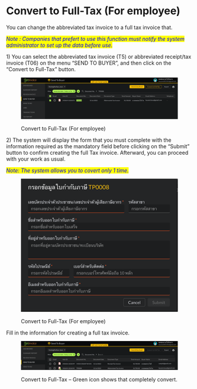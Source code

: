 # Convert to Full-Tax (For employee)

You can change the abbreviated tax invoice to a full tax invoice that.

_<mark style="color:blue;">Note : Companies that prefert to use this function must notify the system administrator to set up the data before use.</mark>_

1\) You can select the abbreviated tax invoice (T5) or abbreviated receipt/tax invoice (T06) on the menu “SEND TO BUYER”, and then click on the “Convert to Full-Tax” button.

<figure><img src="../.gitbook/assets/image (39).png" alt=""><figcaption><p>Convert to Full-Tax (For employee)</p></figcaption></figure>

2\) The system will display the form that you must complete with the information required as the mandatory field before clicking on the “Submit” button to confirm creating the full Tax invoice. Afterward, you can proceed with your work as usual.

_<mark style="color:blue;">Note: The system allows you to covert only 1 time.</mark>_

<figure><img src="../.gitbook/assets/image (59).png" alt=""><figcaption><p>Convert to Full-Tax (For employee)</p></figcaption></figure>

Fill in the information for creating a full tax invoice.

<figure><img src="../.gitbook/assets/image (129).png" alt=""><figcaption><p>Convert to Full-Tax – Green icon shows that completely convert.</p></figcaption></figure>
